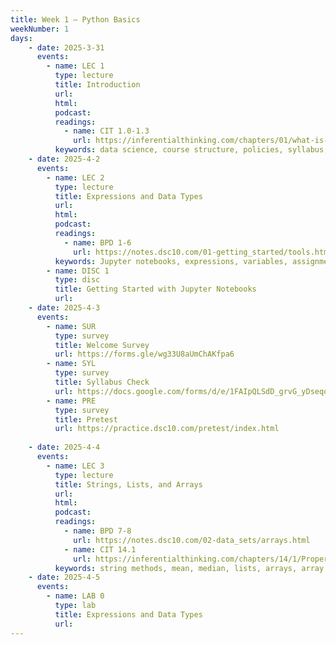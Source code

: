 ```yaml
---
title: Week 1 – Python Basics
weekNumber: 1
days:
    - date: 2025-3-31
      events: 
        - name: LEC 1
          type: lecture
          title: Introduction
          url:
          html:
          podcast:
          readings:
            - name: CIT 1.0-1.3
              url: https://inferentialthinking.com/chapters/01/what-is-data-science.html
          keywords: data science, course structure, policies, syllabus, Little Women demo
    - date: 2025-4-2
      events: 
        - name: LEC 2
          type: lecture
          title: Expressions and Data Types
          url:
          html:
          podcast:
          readings:
            - name: BPD 1-6
              url: https://notes.dsc10.com/01-getting_started/tools.html
          keywords: Jupyter notebooks, expressions, variables, assignment, functions, int, float
        - name: DISC 1
          type: disc
          title: Getting Started with Jupyter Notebooks
          url:
    - date: 2025-4-3
      events: 
        - name: SUR
          type: survey
          title: Welcome Survey
          url: https://forms.gle/wg33U8aUmChAKfpa6
        - name: SYL
          type: survey
          title: Syllabus Check
          url: https://docs.google.com/forms/d/e/1FAIpQLSdD_grvG_yDseqoS9PepgbLw6gWZAvOpS4cEgJDJSZFsf2UvQ/viewform?usp=sharing
        - name: PRE
          type: survey
          title: Pretest
          url: https://practice.dsc10.com/pretest/index.html
        
    - date: 2025-4-4
      events: 
        - name: LEC 3
          type: lecture
          title: Strings, Lists, and Arrays
          url:
          html:
          podcast:
          readings:
            - name: BPD 7-8
              url: https://notes.dsc10.com/02-data_sets/arrays.html
            - name: CIT 14.1
              url: https://inferentialthinking.com/chapters/14/1/Properties_of_the_Mean.html
          keywords: string methods, mean, median, lists, arrays, array arithmetic
    - date: 2025-4-5
      events:
        - name: LAB 0
          type: lab
          title: Expressions and Data Types
          url:
---
```

